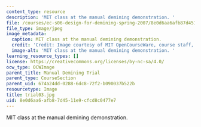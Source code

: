 ```yaml
---
content_type: resource
description: 'MIT class at the manual demining demonstration. '
file: /courses/ec-s06-design-for-demining-spring-2007/8e0d6aa6afb87d4511e9cfcd8c0477e7_trial03.jpg
file_type: image/jpeg
image_metadata:
  caption: MIT class at the manual demining demonstration.
  credit: 'Credit: Image courtesy of MIT OpenCourseWare, course staff, and students.'
  image-alt: 'MIT class at the manual demining demonstration. '
learning_resource_types: []
license: https://creativecommons.org/licenses/by-nc-sa/4.0/
ocw_type: OCWImage
parent_title: Manual Demining Trial
parent_type: CourseSection
parent_uid: 674a24dd-0288-6dc8-72f2-b090037b522b
resourcetype: Image
title: trial03.jpg
uid: 8e0d6aa6-afb8-7d45-11e9-cfcd8c0477e7
---
```

MIT class at the manual demining demonstration. 